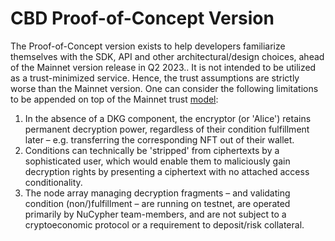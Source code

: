 # CBD Proof-of-Concept Version

The Proof-of-Concept version exists to help developers familiarize themselves with the SDK, API and other architectural/design choices, ahead of the Mainnet version release in Q2 2023.. It is not intended to be utilized as a trust-minimized service. Hence, the trust assumptions are strictly worse than the Mainnet version. One can consider the following limitations to be appended on top of the Mainnet trust [model](cbd-mainnet-version.md):&#x20;

1. &#x20;In the absence of a DKG component, the encryptor (or 'Alice') retains permanent decryption power, regardless of their condition fulfillment later – e.g. transferring the corresponding NFT out of their wallet.&#x20;
2. Conditions can technically be 'stripped' from ciphertexts by a sophisticated user, which would enable them to maliciously gain decryption rights by presenting a ciphertext with no attached access conditionality.&#x20;
3. The node array managing decryption fragments – and validating condition (non/)fulfillment – are running on testnet, are operated primarily by NuCypher team-members, and are not subject to a cryptoeconomic protocol or a requirement to deposit/risk collateral.



